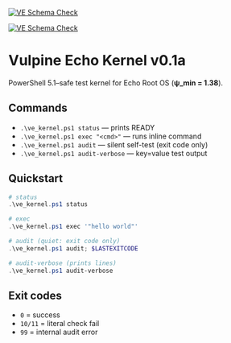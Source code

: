 ﻿[![VE Schema Check](https://github.com/BioAnkh84/echo-root-ve/actions/workflows/ci.yml/badge.svg)](https://github.com/BioAnkh84/echo-root-ve/actions/workflows/ci.yml)

[![VE Schema Check](https://github.com/BioAnkh84/echo-root-ve/actions/workflows/ci.yml/badge.svg)](https://github.com/BioAnkh84/echo-root-ve/actions/workflows/ci.yml)

# Vulpine Echo Kernel v0.1a

PowerShell 5.1–safe test kernel for Echo Root OS (**ψ_min = 1.38**).

## Commands
- `.\ve_kernel.ps1 status` — prints READY
- `.\ve_kernel.ps1 exec "<cmd>"` — runs inline command
- `.\ve_kernel.ps1 audit` — silent self-test (exit code only)
- `.\ve_kernel.ps1 audit-verbose` — key=value test output

## Quickstart
```powershell
# status
.\ve_kernel.ps1 status

# exec
.\ve_kernel.ps1 exec '"hello world"'

# audit (quiet: exit code only)
.\ve_kernel.ps1 audit; $LASTEXITCODE

# audit-verbose (prints lines)
.\ve_kernel.ps1 audit-verbose
```

## Exit codes
- `0` = success
- `10/11` = literal check fail
- `99` = internal audit error
